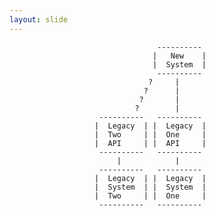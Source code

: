 ```yaml
---
layout: slide
---
```

                                     ---------- 
                                    |   New    |
                                    |  System  |
                                     ---------- 
                                   ?     | 
                                  ?      | 
                                 ?       | 
                                ?        | 
                        ----------   ----------
                       |  Legacy  | |  Legacy  |
                       |  Two     | |  One     |
                       |  API     | |  API     |
                        ----------   ----------
                            |            |
                        ----------   ----------
                       |  Legacy  | |  Legacy  |
                       |  System  | |  System  |
                       |  Two     | |  One     |
                        ----------   ---------- 
